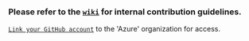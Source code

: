 ### Please refer to the [`wiki`](https://github.com/Azure/adx-documentation-pr/wiki) for internal contribution guidelines.
[`Link your GitHub account`](https://repos.opensource.microsoft.com/) to the 'Azure' organization for access.
